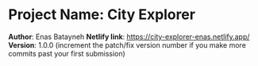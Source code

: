 # Project Name: City Explorer

**Author**: Enas Batayneh
**Netlify link**: https://city-explorer-enas.netlify.app/
**Version**: 1.0.0 (increment the patch/fix version number if you make more commits past your first submission)

<!--## Overview
 Provide a high level overview of what this application is and why you are building it, beyond the fact that it's an assignment for this class. (i.e. What's your problem domain?) 

## Getting Started
<!-- What are the steps that a user must take in order to build this app on their own machine and get it running? 

## Architecture
<!-- Provide a detailed description of the application design. What technologies (languages, libraries, etc) you're using, and any other relevant design information. 

## Change Log
<!-- Use this area to document the iterative changes made to your application as each feature is successfully implemented. Use time stamps. Here's an example:

01-01-2001 4:59pm - Application now has a fully-functional express server, with a GET route for the location resource. 

## Credit and Collaborations
<!-- Give credit (and a link) to other people or resources that helped you build this application. -->